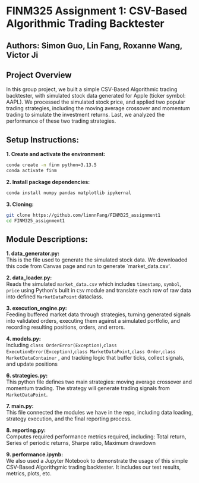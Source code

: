 # FINM325 Assignment 1: CSV-Based Algorithmic Trading Backtester

## Authors: Simon Guo, Lin Fang, Roxanne Wang, Victor Ji

## Project Overview
In this group project, we built a simple CSV-Based Algorithmic trading backtester, with simulated stock data generated for Apple (ticker symbol: AAPL). We processed the simulated stock price, and applied two popular trading strategies, including the moving average crossover and momentum trading to simulate the investment returns. Last, we analyzed the performance of these two trading strategies.

## Setup Instructions:
**1. Create and activate the environment:**
```bash
conda create -n finm python=3.13.5
conda activate finm
```

**2. Install package dependencies:**
```bash
conda install numpy pandas matplotlib ipykernal
```

**3. Cloning:**
```bash
git clone https://github.com/linnnFang/FINM325_assignment1
cd FINM325_assignment1
```

## Module Descriptions:
**1. data_generator.py: <br>**
This is the file used to generate the simulated stock data. We downloaded this code from Canvas page and run to generate `market_data.csv'.

**2. data_loader.py: <br>**
Reads the simulated `market_data.csv` which includes `timestamp`, `symbol`, `price` using Python's built in `CSV` module and translate each row of raw data into defined `MarketDataPoint` dataclass.

**3. execution_engine.py: <br>**
Feeding buffered market data through strategies, turning generated signals into validated orders, executing them against a simulated portfolio, and recording resulting positions, orders, and errors.

**4. models.py: <br>**
Including `class OrderError(Exception)`,`class ExecutionError(Exception)`,`class MarketDataPoint`,`class Order`,`class MarketDataContainer` , and tracking logic that buffer ticks, collect signals, and update positions

**6. strategies.py: <br>**
This python file defines two main strategies: moving average crossover and momentum trading. The strategy will generate trading signals from `MarketDataPoint`.

**7. main.py: <br>**
This file connected the modules we have in the repo, including data loading, strategy execution, and the final reporting process.

**8. reporting.py: <br>**
Computes required performance metrics required, including: Total return, Series of periodic returns, Sharpe ratio, Maximum drawdown

**9. performance.ipynb: <br>**
We also used a Jupyter Notebook to demonstrate the usage of this simple CSV-Based Algorithgmic trading backtester. It includes our test results, metrics, plots, etc.



